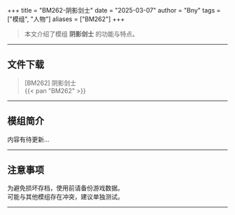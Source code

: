 +++
title = "BM262-阴影剑士"
date = "2025-03-07"
author = "Bny"
tags = ["模组", "人物"]
aliases = ["BM262"]
+++

> 本文介绍了模组 **阴影剑士** 的功能与特点。

---

## 文件下载

> [BM262] 阴影剑士  
{{< pan "BM262" >}}  

---

## 模组简介

>  
内容有待更新...  

---

## 注意事项

>  
为避免损坏存档，使用前请备份游戏数据。  
可能与其他模组存在冲突，建议单独测试。  

---

